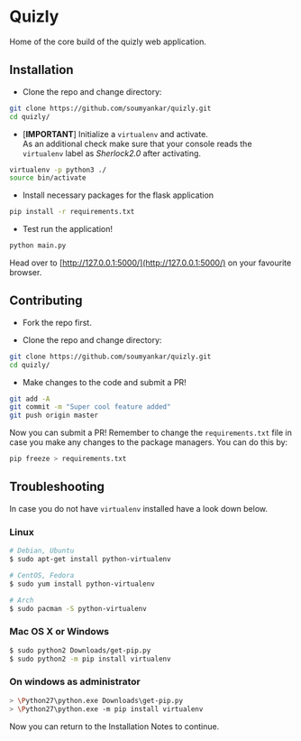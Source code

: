 # Quizly
Home of the core build of the quizly web application.


## Installation

* Clone the repo and change directory:  

```bash
git clone https://github.com/soumyankar/quizly.git
cd quizly/
```

* [**IMPORTANT**] Initialize a `virtualenv` and activate.  
As an additional check make sure that your console reads the `virtualenv` label as _Sherlock2.0_ after activating.

```bash
virtualenv -p python3 ./
source bin/activate
```  

* Install necessary packages for the flask application

```bash
pip install -r requirements.txt
```

* Test run the application!

```bash
python main.py
```  

Head over to [http://127.0.0.1:5000/](http://127.0.0.1:5000/) on your favourite browser.

## Contributing  

* Fork the repo first.

* Clone the repo and change directory:  

```bash
git clone https://github.com/soumyankar/quizly.git
cd quizly/
```

* Make changes to the code and submit a PR!

```bash
git add -A
git commit -m "Super cool feature added"
git push origin master
```

Now you can submit a PR!
Remember to change the `requirements.txt` file in case you make any changes to the package managers. You can do this by:

```bash
pip freeze > requirements.txt
```

## Troubleshooting

In case you do not have `virtualenv` installed have a look down below.  

### Linux  
```bash
# Debian, Ubuntu
$ sudo apt-get install python-virtualenv

# CentOS, Fedora
$ sudo yum install python-virtualenv

# Arch
$ sudo pacman -S python-virtualenv
```

### Mac OS X or Windows  
```bash
$ sudo python2 Downloads/get-pip.py
$ sudo python2 -m pip install virtualenv
```

### On windows as administrator
```bash
> \Python27\python.exe Downloads\get-pip.py
> \Python27\python.exe -m pip install virtualenv
```

Now you can return to the Installation Notes to continue.